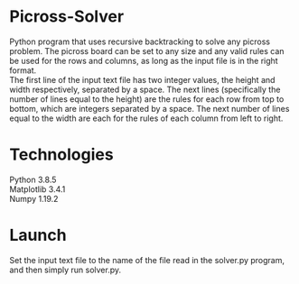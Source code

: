 # Picross-Solver
Python program that uses recursive backtracking to solve any picross problem. The picross board can be set to any size and any valid rules can be used for the rows and columns, as long as the input file is in the right format.  
The first line of the input text file has two integer values, the height and width respectively, separated by a space. The next lines (specifically the number of lines equal to the height) are the rules for each row from top to bottom, which are integers separated by a space. The next number of lines equal to the width are each for the rules of each column from left to right.

# Technologies
Python 3.8.5  
Matplotlib 3.4.1  
Numpy 1.19.2

# Launch
Set the input text file to the name of the file read in the solver.py program, and then simply run solver.py.
